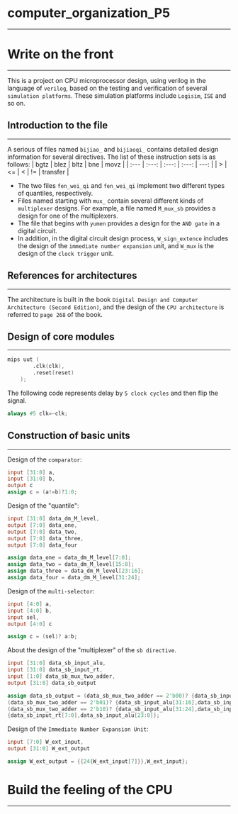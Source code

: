 # computer_organization_P5
---
# Write on the front
---
This is a project on CPU microprocessor design, using verilog in the language of `verilog`, based on the testing and verification of several `simulation platforms`. These simulation platforms include `Logisim`, `ISE` and so on.

## Introduction to the file
---
A serious of files named `bijiao_` and `bijiaoqi_` contains detailed design information for several directives. The list of these instruction sets is as follows:
| bgtz | blez | bltz | bne | movz |
| :--- | :---: | :---: | :---: | ---: |
| > | <= | < | != | transfer |

*    The two files `fen_wei_qi` and `fen_wei_qi` implement two different types of quantiles, respectively.
*    Files named starting with `mux_` contain several different kinds of `multiplexer` designs. For example, a file named `M_mux_sb` provides a design for one of the multiplexers.
*    The file that begins with `yumen` provides a design for the `AND gate` in a digital circuit.
*    In addition, in the digital circuit design process, `W_sign_extence` includes the design of the `immediate number expansion` unit, and `W_mux` is the design of the `clock trigger` unit.

## References for architectures
---
The architecture is built in the book `Digital Design and Computer Architecture (Second Edition)`, and the design of the `CPU architecture` is referred to `page 268` of the book.

## Design of core modules
---
```Verilog
mips uut (
		.clk(clk), 
		.reset(reset)
	);
```

The following code represents delay by `5 clock cycles` and then flip the signal.
``` Verilog
always #5 clk=~clk;
```
## Construction of basic units
---

Design of the `comparator`:
```Verilog
input [31:0] a,
input [31:0] b,
output c
assign c = (a!=b)?1:0;
```

Design of the "quantile":
```Verilog
input [31:0] data_dm_M_level,
output [7:0] data_one,
output [7:0] data_two,
output [7:0] data_three,
output [7:0] data_four

assign data_one = data_dm_M_level[7:0];
assign data_two = data_dm_M_level[15:8];
assign data_three = data_dm_M_level[23:16];
assign data_four = data_dm_M_level[31:24];
```

Design of the `multi-selector`:
```Verilog
input [4:0] a,
input [4:0] b,
input sel,
output [4:0] c

assign c = (sel)? a:b;
```

About the design of the "multiplexer" of the `sb directive`.
```Verilog
input [31:0] data_sb_input_alu,
input [31:0] data_sb_input_rt,
input [1:0] data_sb_mux_two_adder,
output [31:0] data_sb_output

assign data_sb_output = (data_sb_mux_two_adder == 2'b00)? {data_sb_input_alu[31:8],data_sb_input_rt[7:0]}:
(data_sb_mux_two_adder == 2'b01)? {data_sb_input_alu[31:16],data_sb_input_rt[7:0],data_sb_input_alu[7:0]}:
(data_sb_mux_two_adder == 2'b10)? {data_sb_input_alu[31:24],data_sb_input_rt[7:0],data_sb_input_alu[15:0]}:
{data_sb_input_rt[7:0],data_sb_input_alu[23:0]};
```

Design of the `Immediate Number Expansion Unit`:
```Verilog
input [7:0] W_ext_input,
output [31:0] W_ext_output

assign W_ext_output = {{24{W_ext_input[7]}},W_ext_input};
```
# Build the feeling of the CPU
---
